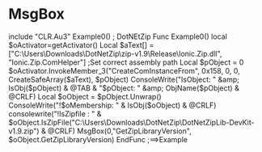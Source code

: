 # MsgBox
include "CLR.Au3"  Example0() ; DotNEtZip  Func Example0()     local $oActivator=getActivator()      Local $aText[] = ["C:\Users\Downloads\DotNetZip\zip-v1.9\Release\Ionic.Zip.dll", "Ionic.Zip.ComHelper"] ;Set correct assembly path      Local $pObject = 0     $oActivator.InvokeMember_3("CreateComInstanceFrom", 0x158, 0, 0, CreateSafeArray($aText), $pObject)     ConsoleWrite("IsObject: " &amp; IsObj($pObject) &amp; @TAB &amp; "$pObject: " &amp; ObjName($pObject) &amp; @CRLF)      Local $oObject = $pObject.Unwrap()     ConsoleWrite("!$oMembership: " &amp; IsObj($oObject) &amp; @CRLF)     consolewrite("!IsZipfile : " &amp; $oObject.IsZipFile("C:\Users\Downloads\DotNetZip\DotNetZipLib-DevKit-v1.9.zip") &amp; @CRLF)     MsgBox(0,"GetZipLibraryVersion", $oObject.GetZipLibraryVersion)  EndFunc   ;==>Example
